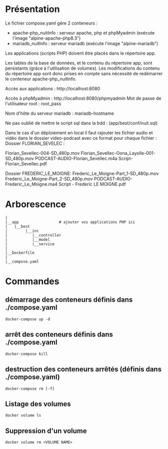# Présentation

Le fichier compose.yaml gére 2 conteneurs :
- apache-php_nuitInfo : serveur apache, php et phpMyadmin (exécute l'image "alpine-apache-php8.3")
- mariadb_nuitInfo : serveur mariadb (exécute l'image "alpine-mariadb")

Les applications (scripts PHP) doivent être placés dans le répertoire app.

Les tables de la base de données, et le contenu du répertoire app, sont persistants (grâce à l'utilisation de volumes).
Les modifications du contenu du répertoire app sont donc prises en compte sans nécessité de redémarrer le conteneur apache-php_nuitInfo.

Accès aux applications :
http://localhost:8080

Accès à phpMyadmin :
http://localhost:8080/phpmyadmin
Mot de passe de l'utilisateur root : root_pass

Nom d'hôte du serveur mariadb : mariadb-hostname

Ne pas oublié de mettre le script sql dans la bdd : (app/best/conf/nuit.sql)

Dans le cas d'un déploiement en local il faut rajouter les fichier audio et vidéo dans le dossier video-podcast avec ce format pour chaque fichier :
Dossier FLORIAN_SEVELEC :

Florian_Sevellec-004-SD_480p.mov
Florian_Sevellec-Oona_Layolle-001-SD_480p.mov
PODCAST-AUDIO-Florian_Sevellec.m4a
Script-Florian_Sevellec.pdf

Dossier FREDERIC_LE_MOIGNE:
Frederic_Le_Moigne-Part_1-SD_480p.mov
Frederic_Le_Moigne-Part_2-SD_480p.mov
PODCAST-AUDIO-Frederic_Le_Moigne.ma4
Script - Frederic LE MOIGNE.pdf




# Arborescence
    |
    |__app                  # ajouter vos applications PHP ici
    |   |__best
    |        |__inc
    |           |__controller
    |           |__model
    |           |__service
    |
    |__Dockerfile
    |
    |__compose.yaml


# Commandes

## démarrage des conteneurs définis dans ./compose.yaml

    docker-compose up -d


## arrêt des conteneurs définis dans ./compose.yaml

    docker-compose kill


## destruction des conteneurs arrêtés (définis dans ./compose.yaml)

    docker-compose rm [-f]


## Listage des volumes

    docker volume ls


## Suppression d'un volume

    docker volume rm <VOLUME NAME>
